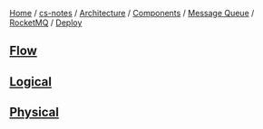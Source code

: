[Home](https://mengxianbin.github.io) /
[cs-notes](https://mengxianbin.github.io/cs-notes/site) /
[Architecture](https://mengxianbin.github.io/cs-notes/site/Architecture) /
[Components](https://mengxianbin.github.io/cs-notes/site/Architecture/Components) /
[Message Queue](https://mengxianbin.github.io/cs-notes/site/Architecture/Components/Message%20Queue) /
[RocketMQ](https://mengxianbin.github.io/cs-notes/site/Architecture/Components/Message%20Queue/RocketMQ) /
[Deploy](https://mengxianbin.github.io/cs-notes/site/Architecture/Components/Message%20Queue/RocketMQ/Deploy)

## [Flow](https://mengxianbin.github.io/cs-notes/site/Architecture/Components/Message%20Queue/RocketMQ/Deploy/Flow)

## [Logical](https://mengxianbin.github.io/cs-notes/site/Architecture/Components/Message%20Queue/RocketMQ/Deploy/Logical)

## [Physical](https://mengxianbin.github.io/cs-notes/site/Architecture/Components/Message%20Queue/RocketMQ/Deploy/Physical)
